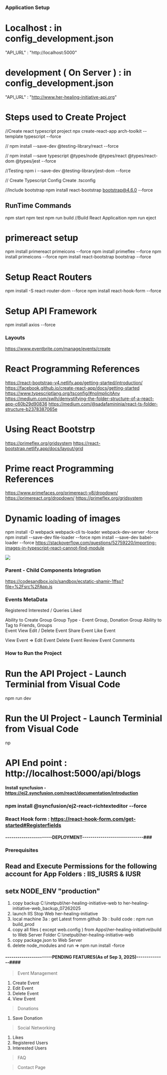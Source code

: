 ### Application Setup 

# Localhost : in config_development.json
"API_URL" : "http://localhost:5000"

# development ( On Server ) : in config_development.json
"API_URL" : "http://www.her-healing-initiative-api.org"

# Steps used to Create Project 
//Create react typescript project 
npx create-react-app arch-toolkit --template typescript --force

//
npm install --save-dev @testing-library/react --force

//
npm install --save typescript @types/node @types/react @types/react-dom @types/jest --force

//Testing 
npm i --save-dev @testing-library/jest-dom --force

// Create Typescript Config
Create .tsconfig

//Include bootstrap 
npm install react-bootstrap bootstrap@4.6.0 --force

## RunTime Commands
npm start
npm test
npm run build //Build React Applicaition
npm run eject

# primereact setup
npm install primereact primeicons --force
npm install primeflex --force
npm install primeicons  --force
npm install react-bootstrap bootstrap --force

# Setup React Routers
npm install -S react-router-dom --force
npm install react-hook-form --force

# Setup API Framework 
npm install axios --force

### Layouts
https://www.eventbrite.com/manage/events/create

# React Programming References 
https://react-bootstrap-v4.netlify.app/getting-started/introduction/
https://facebook.github.io/create-react-app/docs/getting-started
https://www.typescriptlang.org/tsconfig/#noImplicitAny
https://medium.com/swlh/demystifying-the-folder-structure-of-a-react-app-c60b29d90836
https://medium.com/@sadafamininia/react-ts-folder-structure-b2378387065e

# Using React Bootstrp 
https://primeflex.org/gridsystem
https://react-bootstrap.netlify.app/docs/layout/grid

# Prime react Programming References 
https://www.primefaces.org/primereact-v8/dropdown/
https://primereact.org/dropdown/
https://primeflex.org/gridsystem


# Dynamic loading of images 
npm install -D webpack webpack-cli ts-loader webpack-dev-server -force
npm install --save-dev file-loader --force
npm install --save-dev babel-loader --force
https://stackoverflow.com/questions/52759220/importing-images-in-typescript-react-cannot-find-module

<img src={require(getImagePath(data.eventImage)).default}/>

### Parent - Child Components Integration

https://codesandbox.io/p/sandbox/ecstatic-shamir-1ffso?file=%2Fsrc%2FApp.js


### Events MetaData
Registered 
Interested / Queries
Liked

Ability to Create Group
    Group Type - Event Group, Donation Group 
Ability to Tag to Friends, Groups   
Event View 
Edit / Delete Event 
Share Event 
Like Event 

View Event => 
    Edit Event
    Delete Event
    Review Event Comments   

### How to Run the Project
# Run the API Project - Launch Terminial from Visual Code
npm run dev 
# Run the UI Project - Launch Terminial from Visual Code
np

# API End point : http://localhost:5000/api/blogs

#### Install syncfusion - https://ej2.syncfusion.com/react/documentation/introduction
### npm install @syncfusion/ej2-react-richtexteditor --force

### React Hook form : https://react-hook-form.com/get-started#Registerfields


#### -----------------------DEPLOYMENT------------------------------###

### Prerequisites 
## Read and Execute Permissions for the following account for App Folders : IIS_IUSRS & IUSR 
## setx NODE_ENV "production"

1) copy backup C:\inetpub\her-healing-initiative-web to her-healing-initiative-web_backup_07262025
2) launch IIS Stop Web her-healing-initiative
3) local machine 
    3a : get Latest fromm github 
    3b : build code : npm run build_prod
4) copy all files ( except web.config ) from Apps\her-healing-initiative\build to Web Server Folder C:\inetpub\her-healing-initiative-web
5) copy package.json to Web Server 
6) delete node_modules and run => npm run install -force

#### -----------------------PENDING FEATURES(As of Sep 3, 2025)--------------####
> Event Management
1) Create Event
2) Edit Event
3) Delete Event
4) View Event

> Donations
1) Save Donation

> Social Networking
1) Likes
2) Registered Users
3) Interested Users

> FAQ

> Contact Page
